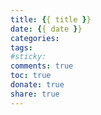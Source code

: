 ```yaml
---
title: {{ title }}
date: {{ date }}
categories:
tags:
#sticky:
comments: true
toc: true
donate: true
share: true
---
```

